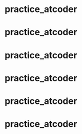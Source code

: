 # practice_atcoder
# practice_atcoder
# practice_atcoder
# practice_atcoder
# practice_atcoder
# practice_atcoder
